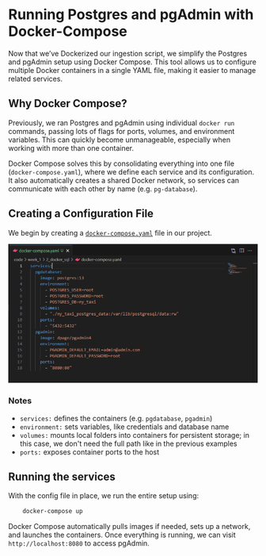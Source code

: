 # Running Postgres and pgAdmin with Docker-Compose

Now that we’ve Dockerized our ingestion script, we simplify the Postgres and pgAdmin setup using Docker Compose. This tool allows us to configure multiple Docker containers in a single YAML file, making it easier to manage related services.

## Why Docker Compose?

Previously, we ran Postgres and pgAdmin using individual `docker run` commands, passing lots of flags for ports, volumes, and environment variables. This can quickly become unmanageable, especially when working with more than one container.

Docker Compose solves this by consolidating everything into one file (`docker-compose.yaml`), where we define each service and its configuration. It also automatically creates a shared Docker network, so services can communicate with each other by name (e.g. `pg-database`).

## Creating a Configuration File

We begin by creating a [`docker-compose.yaml`](../../code/week_1/2_docker_sql/docker-compose.yaml) file in our project.

![docker compose yaml](../assets/1.2.5.docker_compose_yaml.png)

### Notes

- `services:` defines the containers (e.g. `pgdatabase`, `pgadmin`)
- `environment:` sets variables, like credentials and database name
- `volumes:` mounts local folders into containers for persistent storage; in this case, we don't need the full path like in the previous examples
- `ports:` exposes container ports to the host

## Running the services

With the config file in place, we run the entire setup using:

```bash
    docker-compose up
```

Docker Compose automatically pulls images if needed, sets up a network, and launches the containers. Once everything is running, we can visit `http://localhost:8080` to access pgAdmin.